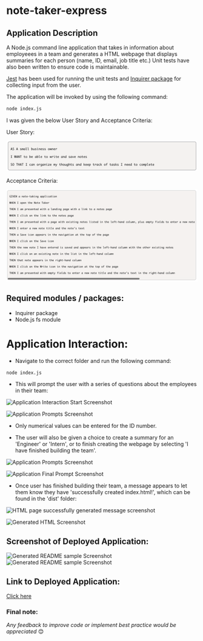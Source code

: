 # note-taker-express

## Application Description

A Node.js command line application that takes in information about employeees in a team and generates a HTML webpage that displays summaries for each person (name, ID, email, job title etc.) Unit tests have also been written to ensure code is maintainable. 

[Jest](https://www.npmjs.com/package/jest) has been used for running the unit tests and [Inquirer package](https://www.npmjs.com/package/inquirer/v/8.2.4) for collecting input from the user.

The application will be invoked by using the following command:

```bash
node index.js
```

I was given the below User Story and Acceptance Criteria:

User Story:

![User Story](/assets/images/user-story.png) 

Acceptance Criteria:

![Acceptance Criteria](/assets/images/acceptance.png) 

## Required modules / packages:

* Inquirer package
* Node.js fs module

# Application Interaction: 

* Navigate to the correct folder and run the following command: 
```bash
node index.js
```
* This will prompt the user with a series of questions about the employees in their team:

![Application Interaction Start Screenshot](/assets/images/command1.png)

![Application Prompts Screenshot](/assets/images/command2.png)

* Only numerical values can be entered for the ID number. 

* The user will also be given a choice to create a summary for an 'Engineer' or 'Intern', or to finish creating the webpage by selecting 'I have finished building the team'.

![Application Prompts Screenshot](/assets/images/command.png)

![Application Final Prompt Screenshot](/assets/images/command3.png)

* Once user has finished building their team, a message appears to let them know they have 'successfully created index.html!', which can be found in the 'dist' folder:

![HTML page successfully generated message screenshot](/assets/images/command4.png)

![Generated HTML Screenshot](/assets/images/generated-html.png)

## Screenshot of Deployed Application:

![Generated README sample Screenshot](/assets/images/browser1.png) 
![Generated README sample Screenshot](/assets/images/browser2.png) 

## Link to Deployed Application:

[Click here](https://github.com/priscillaluong/profile-generator-nodejs-oop/blob/main/dist/index.html)

### Final note:

*Any feedback to improve code or implement best practice would be appreciated* 😊